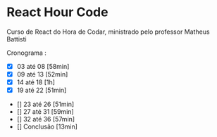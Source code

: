 # React Hour Code

Curso de React do Hora de Codar, ministrado pelo professor Matheus Battisti

Cronograma :

- [x] 03 até 08 [58min]
- [x] 09 até 13 [52min]
- [x] 14 até 18 [1h]
- [x] 19 até 22 [51min]
- [] 23 até 26 [51min]
- [] 27 até 31 [59min]
- [] 32 até 36 [57min]
- [] Conclusão [13min]
